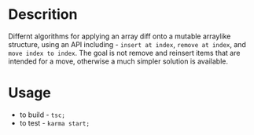 # Descrition

Differnt algorithms for applying an array diff onto a mutable arraylike
structure, using an API including - `insert at index`, `remove at index`, and
`move index to index`. The goal is not remove and reinsert items that are
intended for a move, otherwise a much simpler solution is available.

# Usage
- to build - `tsc;`
- to test - `karma start;`
